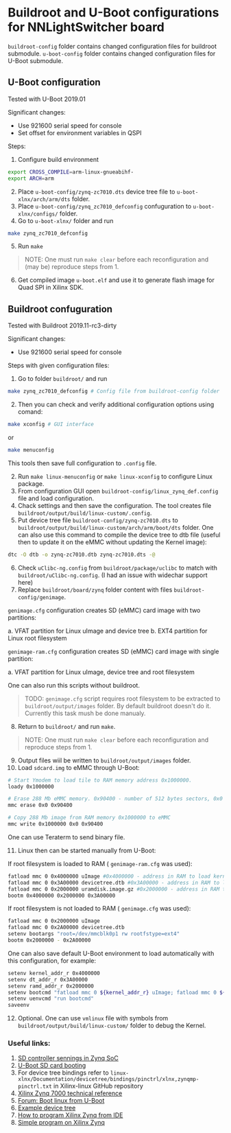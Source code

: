 # Buildroot and U-Boot configurations for NNLightSwitcher board

`buildroot-config` folder contains changed configuration files for buildroot submodule.
`u-boot-config` folder contains changed configuration files for U-Boot submodule.

## U-Boot configuration

Tested with U-Boot 2019.01

Significant changes:
- Use 921600 serial speed for console
- Set offset for environment variables in QSPI

Steps:

1. Configure build environment
```bash
export CROSS_COMPILE=arm-linux-gnueabihf-
export ARCH=arm
```
2. Place `u-boot-config/zynq-zc7010.dts` device tree file to `u-boot-xlnx/arch/arm/dts` folder.
3. Place `u-boot-config/zynq_zc7010_defconfig` confuguration to `u-boot-xlnx/configs/` folder.
4. Go to `u-boot-xlnx/` folder and run 
```bash
make zynq_zc7010_defconfig
```
5. Run `make`
> NOTE: One must run `make clear` before each reconfiguration and (may be) reproduce steps from 1.
6. Get compiled image `u-boot.elf` and use it to generate flash image for Quad SPI in Xilinx SDK.

## Buildroot confuguration

Tested with Buildroot 2019.11-rc3-dirty

Significant changes:
- Use 921600 serial speed for console

Steps with given configuration files:
1. Go to folder `buildroot/` and run 
```bash
make zynq_zc7010_defconfig # Config file from buildroot-config folder
```
2. Then you can check and verify additional configuration options using comand:
```bash
make xconfig # GUI interface
```
or
```bash
make menuconfig
```
This tools then save full configuration to `.config` file.

2. Run `make linux-menuconfig` or `make linux-xconfig` to configure Linux package.
3. From configuration GUI open `buildroot-config/linux_zynq_def.config` file and load configuration.
4. Chack settings and then save the configuration. The tool creates file `buildroot/output/build/linux-custom/.config`.
5. Put device tree file `buildroot-config/zynq-zc7010.dts`  to `buildroot/output/build/linux-custom/arch/arm/boot/dts` folder.
One can also use this command to compile the device tree to dtb file (useful then to update it on the eMMC without updating the Kernel image):
```bash
dtc -O dtb -o zynq-zc7010.dtb zynq-zc7010.dts -@
```
6. Check `uClibc-ng.config` from `buildroot/package/uclibc` to match with `buildroot/uClibc-ng.config`. (I had an issue with widechar support here)
7. Replace `buildroot/board/zynq` folder content with files `buildroot-config/genimage`.

`genimage.cfg` configuration creates SD (eMMC) card image with two partitions:

a. VFAT partition for Linux uImage and device tree
b. EXT4 partition for Linux root filesystem

`genimage-ram.cfg` configuration creates SD (eMMC) card image with single partition:

a. VFAT partition for Linux uImage, device tree and root filesystem

One can also run this scripts without buildroot.
> TODO: `genimage.cfg` script requires root filesystem to be extracted to `buildroot/output/images` folder. By default buildroot doesn't do it. Currently this task mush be done manualy.

8. Return to `buildroot/` and run `make`.
> NOTE: One must run `make clear` before each reconfiguration and reproduce steps from 1.
9. Output files wiil be written to `buildroot/output/images` folder.
10. Load `sdcard.img` to eMMC through U-Boot:

```bash
# Start Ymodem to load tile to RAM memory address 0x1000000.
loady 0x1000000 

# Erase 288 Mb eMMC memory. 0x90400 - number of 512 bytes sectors, 0x0 - start sector
mmc erase 0x0 0x90400

# Copy 288 Mb image from RAM memory 0x1000000 to eMMC
mmc write 0x1000000 0x0 0x90400
```
One can use Teraterm to send binary file.

11. Linux then can be started manually from U-Boot:

If root filesystem is loaded to RAM ( `genimage-ram.cfg` was used):
```bash
fatload mmc 0 0x4000000 uImage #0x4000000 - address in RAM to load kernal image
fatload mmc 0 0x3A00000 devicetree.dtb #0x3A00000 - address in RAM to load device tree
fatload mmc 0 0x2000000 uramdisk.image.gz #0x2000000 - address in RAM to load root filesystem
bootm 0x4000000 0x2000000 0x3A00000
```

If root filesystem is not loaded to RAM ( `genimage.cfg` was used):
```bash
fatload mmc 0 0x2000000 uImage
fatload mmc 0 0x2A00000 devicetree.dtb
setenv bootargs "root=/dev/mmcblk0p1 rw rootfstype=ext4"
bootm 0x2000000 - 0x2A00000
```

One can also save default U-Boot environment to load automatically with this configuration, for example:
```bash
setenv kernel_addr_r 0x4000000
setenv dt_addr_r 0x3A00000
setenv ramd_addr_r 0x2000000
setenv bootcmd "fatload mmc 0 ${kernel_addr_r} uImage; fatload mmc 0 ${dt_addr_r} devicetree.dtb; fatload mmc 0 ${ramd_addr_r} uramdisk.image.gz; bootm ${kernel_addr_r} ${ramd_addr_r} ${dt_addr_r}"
setenv uenvcmd "run bootcmd"
saveenv
```

12. Optional. One can use `vmlinux` file with symbols from `buildroot/output/build/linux-custom/` folder to debug the Kernel.

### Useful links:

1. [SD controller sennings in Zynq SoC](https://xilinx-wiki.atlassian.net/wiki/spaces/A/pages/18842090/SD+controller#SDcontroller-Zynq.2)
2. [U-Boot SD card booting](https://www.96boards.org/blog/boot-linux-from-sd-card-uboot/)
3. For device tree bindings refer to `linux-xlnx/Documentation/devicetree/bindings/pinctrl/xlnx,zynqmp-pinctrl.txt` in Xilinx-linux GitHub repository
4. [Xilinx Zynq 7000 technical reference](https://www.xilinx.com/support/documentation/user_guides/ug585-Zynq-7000-TRM.pdf)
5. [Forum: Boot linux from U-Boot](https://forums.xilinx.com/t5/Embedded-Linux/Mount-filesystem-from-sd-card/td-p/834164)
6. [Example device tree](https://github.com/enclustra-bsp/xilinx-linux/blob/dc056197b7fe3e05292ffdce2ae4a06c89bee294/arch/arm/boot/dts/zynq-cosmos-xzq10.dts)
7. [How to program Xilinx Zynq from IDE](https://dzone.com/articles/create-a-bootbin-program-an-sd-card-and-boot-a-zc7)
8. [Simple program on Xilinx Zynq](https://www.centennialsoftwaresolutions.com/post/run-hello-world-on-a-zc702)




